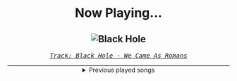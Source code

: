 <div align="center"> 
<h1>Now Playing...</h1>

![Black Hole](https://i.scdn.co/image/ab67616d00001e022aaa9372a6922e6e3575d828)
--
_<samp><a href="https://open.spotify.com/track/1g5Jqwo02PuitYfv19B6Jn">Track: Black Hole - We Came As Romans</a></samp>_

<div style="border: 1px #4B5054 solid"></div>
<details>
  <summary>
    Previous played songs
  </summary>
  <table>
    <thead>
      <tr>
        <th>
          Artist
        </th>
        <th>
          Song
        </th>
        <th>
          Link
        </th>
      </tr>
    </thead>
    <tbody>
      <tr><td>We Came As Romans</td><td>Black Hole</td><td><a href="https://open.spotify.com/track/1g5Jqwo02PuitYfv19B6Jn">https://open.spotify.com/track/1g5Jqwo02PuitYfv19B6Jn</a></td></tr><tr><td>Nonpoint</td><td>Divided.. Conquer Them</td><td><a href="https://open.spotify.com/track/0ulKrOPVE3vyyEmm6TjmzL">https://open.spotify.com/track/0ulKrOPVE3vyyEmm6TjmzL</a></td></tr><tr><td>Alazka</td><td>Phoenix II.</td><td><a href="https://open.spotify.com/track/70EfTOG8p4o8VnKmEM7STN">https://open.spotify.com/track/70EfTOG8p4o8VnKmEM7STN</a></td></tr><tr><td>Nonpoint</td><td>Generation Idiot</td><td><a href="https://open.spotify.com/track/589bxq7vfH9S5xsf6QZYLz">https://open.spotify.com/track/589bxq7vfH9S5xsf6QZYLz</a></td></tr><tr><td>Upon A Burning Body</td><td>You Don't Own Me</td><td><a href="https://open.spotify.com/track/734G3NXSI5lIgTv3sPAsiV">https://open.spotify.com/track/734G3NXSI5lIgTv3sPAsiV</a></td></tr><tr><td>Nonpoint</td><td>I Said It</td><td><a href="https://open.spotify.com/track/1ZdBOOV1H7aFwkaTXwYcdm">https://open.spotify.com/track/1ZdBOOV1H7aFwkaTXwYcdm</a></td></tr><tr><td>Bad Omens</td><td>Like A Villain</td><td><a href="https://open.spotify.com/track/0xoyUiHhxVH4gwb0CRgNmg">https://open.spotify.com/track/0xoyUiHhxVH4gwb0CRgNmg</a></td></tr><tr><td>Korn</td><td>Evolution</td><td><a href="https://open.spotify.com/track/4PaPZk1Ozg0TfDTBnbXX38">https://open.spotify.com/track/4PaPZk1Ozg0TfDTBnbXX38</a></td></tr><tr><td>Bad Omens</td><td>Just Pretend</td><td><a href="https://open.spotify.com/track/1H4Y9uW4N0LsxJUz0VnaPJ">https://open.spotify.com/track/1H4Y9uW4N0LsxJUz0VnaPJ</a></td></tr><tr><td>Eisbrecher</td><td>Freiflug</td><td><a href="https://open.spotify.com/track/0LRT4Ci8iS9ZZ3A1BsPJGx">https://open.spotify.com/track/0LRT4Ci8iS9ZZ3A1BsPJGx</a></td></tr><tr><td>Eisbrecher</td><td>Goldener Reiter</td><td><a href="https://open.spotify.com/track/61HLXJkQI0v7Y2vCK7OgdZ">https://open.spotify.com/track/61HLXJkQI0v7Y2vCK7OgdZ</a></td></tr><tr><td>Breaking Benjamin</td><td>The Diary of Jane - Single Version</td><td><a href="https://open.spotify.com/track/0faXHILILebCGnJBPU6KJJ">https://open.spotify.com/track/0faXHILILebCGnJBPU6KJJ</a></td></tr><tr><td>Blasterjaxx</td><td>Shadows</td><td><a href="https://open.spotify.com/track/2K683tmRLnwOc4pcFRr8xY">https://open.spotify.com/track/2K683tmRLnwOc4pcFRr8xY</a></td></tr><tr><td>Story Of The Year</td><td>War</td><td><a href="https://open.spotify.com/track/3jawKKlzEQ8KmCGVlIuJJS">https://open.spotify.com/track/3jawKKlzEQ8KmCGVlIuJJS</a></td></tr><tr><td>Memphis May Fire</td><td>Misery</td><td><a href="https://open.spotify.com/track/2SVbjw7sdiNjAvGpQ4eEai">https://open.spotify.com/track/2SVbjw7sdiNjAvGpQ4eEai</a></td></tr><tr><td>Five Finger Death Punch</td><td>IOU</td><td><a href="https://open.spotify.com/track/0rqRkmrlWyuhSUqJKvf8SK">https://open.spotify.com/track/0rqRkmrlWyuhSUqJKvf8SK</a></td></tr><tr><td>Five Finger Death Punch</td><td>IOU</td><td><a href="https://open.spotify.com/track/0rqRkmrlWyuhSUqJKvf8SK">https://open.spotify.com/track/0rqRkmrlWyuhSUqJKvf8SK</a></td></tr><tr><td>Bridge to Grace</td><td>Until the World Ends</td><td><a href="https://open.spotify.com/track/0W1eCocfDLEMcxclxX2dhd">https://open.spotify.com/track/0W1eCocfDLEMcxclxX2dhd</a></td></tr><tr><td>Brand of Sacrifice</td><td>Lifeblood - Remix</td><td><a href="https://open.spotify.com/track/7dPnQECSoBSS3AOmuiUeWi">https://open.spotify.com/track/7dPnQECSoBSS3AOmuiUeWi</a></td></tr><tr><td>Drowning Pool</td><td>Bodies</td><td><a href="https://open.spotify.com/track/7CpbhqKUedOIrcvc94p60Y">https://open.spotify.com/track/7CpbhqKUedOIrcvc94p60Y</a></td></tr>
    </tbody>
  </table>
</details>

</div>

